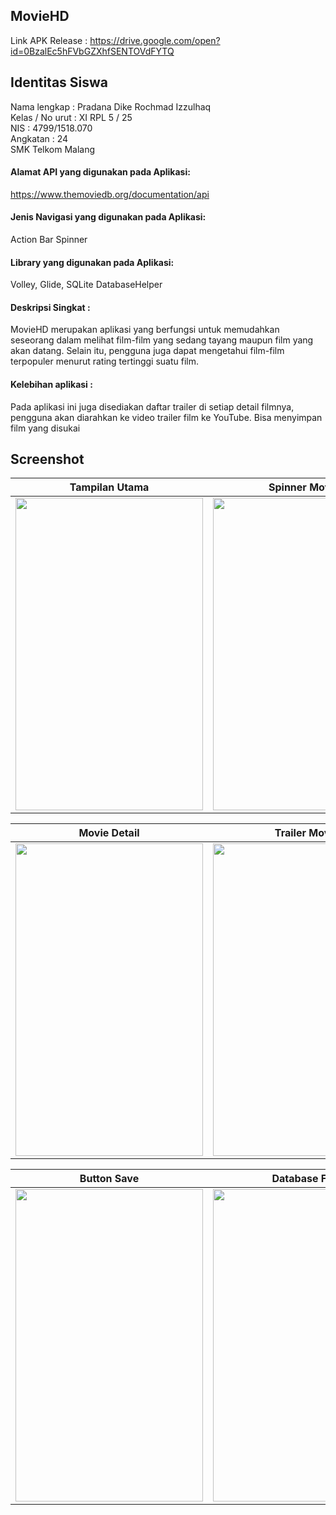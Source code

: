 ## MovieHD
Link APK Release : https://drive.google.com/open?id=0BzalEc5hFVbGZXhfSENTOVdFYTQ

## Identitas Siswa
Nama lengkap    : Pradana Dike Rochmad Izzulhaq <br>
Kelas / No urut : XI RPL 5 / 25 <br>
NIS             : 4799/1518.070 <br>
Angkatan        : 24 <br>
SMK Telkom Malang <br>

#### Alamat API yang digunakan pada Aplikasi:
https://www.themoviedb.org/documentation/api

#### Jenis Navigasi yang digunakan pada Aplikasi:
Action Bar Spinner

#### Library yang digunakan pada Aplikasi:
Volley, Glide, SQLite DatabaseHelper

#### Deskripsi Singkat :
MovieHD merupakan aplikasi yang berfungsi untuk memudahkan seseorang dalam melihat film-film yang sedang tayang maupun film yang akan datang.
Selain itu, pengguna juga dapat mengetahui film-film terpopuler menurut rating tertinggi suatu film.

#### Kelebihan aplikasi :
Pada aplikasi ini juga disediakan daftar trailer di setiap detail filmnya, pengguna akan diarahkan ke video trailer film ke YouTube.
Bisa menyimpan film yang disukai

## Screenshot
Tampilan Utama | Spinner Movies
------------ | -------------
<img src="https://cloud.githubusercontent.com/assets/22128141/26058313/938111ec-39a7-11e7-9428-4783bb64056f.png" width="300" height="500" />|<img src="https://cloud.githubusercontent.com/assets/22128141/26058331/ab215078-39a7-11e7-8d11-4234b875ffd0.png" width="300" height="500" />

Movie Detail | Trailer Movie
------------ | -------------
<img src="https://cloud.githubusercontent.com/assets/22128141/26058290/6c4e99b4-39a7-11e7-809d-77fd6310a98f.png" width="300" height="500" />|<img src="https://cloud.githubusercontent.com/assets/22128141/26058262/513646ae-39a7-11e7-84a9-cfed971766fa.png" width="300" height="500" />

Button Save | Database Film
------------ | -------------
<img src="https://user-images.githubusercontent.com/22128141/27067922-78c3d21c-5037-11e7-9902-fc0b85fa69dd.png" width="300" height="500" />|<img src="https://user-images.githubusercontent.com/22128141/27067921-78c125da-5037-11e7-8d61-1e51c4d337f9.png" width="300" height="500" />
